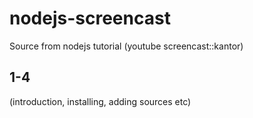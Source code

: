 # nodejs-screencast
Source from nodejs tutorial (youtube screencast::kantor)

## 1-4
(introduction, installing, adding sources etc) 